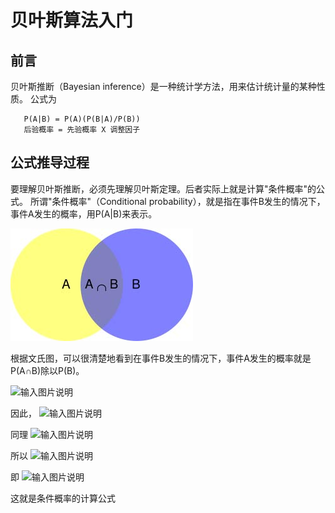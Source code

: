 # 贝叶斯算法入门


## 前言
贝叶斯推断（Bayesian inference）是一种统计学方法，用来估计统计量的某种性质。
公式为
```
   P(A|B) = P(A)(P(B|A)/P(B)) 
   后验概率 = 先验概率 X 调整因子 
```
## 公式推导过程
要理解贝叶斯推断，必须先理解贝叶斯定理。后者实际上就是计算"条件概率"的公式。
所谓"条件概率"（Conditional probability），就是指在事件B发生的情况下，事件A发生的概率，用P(A|B)来表示。

![输入图片说明](https://github.com/qccr-twl2123/python-algorithm/blob/master/resources/bg2011082502.jpg "在这里输入图片标题")

根据文氏图，可以很清楚地看到在事件B发生的情况下，事件A发生的概率就是P(A∩B)除以P(B)。

![输入图片说明](https://github.com/qccr-twl2123/python-algorithm/blob/master/resources/chart.jpg "在这里输入图片标题")

因此，
![输入图片说明](https://github.com/qccr-twl2123/python-algorithm/blob/master/resources/chart1.jpg "在这里输入图片标题")

同理
![输入图片说明](https://github.com/qccr-twl2123/python-algorithm/blob/master/resources/chart2.jpg "在这里输入图片标题")

所以
![输入图片说明](https://github.com/qccr-twl2123/python-algorithm/blob/master/resources/chart3.jpg "在这里输入图片标题")

即
![输入图片说明](https://github.com/qccr-twl2123/python-algorithm/blob/master/resources/chart5.jpg "在这里输入图片标题")

这就是条件概率的计算公式
